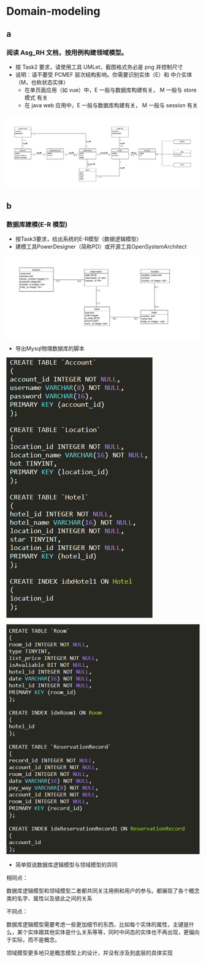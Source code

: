# Domain-modeling
## a
### 阅读 Asg_RH 文档，按用例构建领域模型。
* 按 Task2 要求，请使用工具 UMLet，截图格式务必是 png 并控制尺寸
* 说明：请不要受 PCMEF 层次结构影响。你需要识别实体（E）和 中介实体（M，也称状态实体）
   * 在单页面应用（如 vue）中，E 一般与数据库构建有关， M 一般与 store 模式 有关
   * 在 java web 应用中，E 一般与数据库构建有关， M 一般与 session 有关

![image](https://github.com/lqAsuna/Domain-modeling/blob/master/image/result1.png)

## b
### 数据库建模(E-R 模型)
- 按Task3要求，给出系统的E-R模型（数据逻辑模型）
- 建模工具PowerDesigner（简称PD）或开源工具OpenSystemArchitect

![image](https://github.com/lqAsuna/Domain-modeling/blob/master/image/result2.png)

- 导出Mysql物理数据库的脚本

![image](https://github.com/lqAsuna/Domain-modeling/blob/master/image/result3.png)

![image](https://github.com/lqAsuna/Domain-modeling/blob/master/image/result4.png)

- 简单叙说数据库逻辑模型与领域模型的异同

相同点：

数据库逻辑模型和领域模型二者都共同关注用例和用户的参与。都展现了各个概念类的名字、属性以及彼此之间的关系

不同点：

数据库逻辑模型需要考虑一些更加细节的东西，比如每个实体的属性，主键是什么，某个实体跟其他实体是什么关系等等，同时中间态的实体也不再出现，更偏向于实际，而不是概念。

领域模型更多地只是概念模型上的设计，并没有涉及到底层的具体实现
